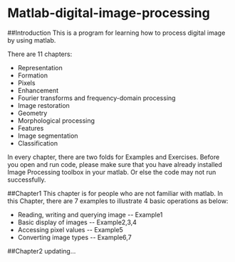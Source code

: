 # Matlab-digital-image-processing
##Introduction
This is a program for learning how to process digital image by using matlab.

There are 11 chapters:
- Representation
- Formation
- Pixels
- Enhancement
- Fourier transforms and frequency-domain processing
- Image restoration
- Geometry
- Morphological processing
- Features
- Image segmentation
- Classification

In every chapter, there are two folds for Examples and Exercises.
Before you open and run code, please make sure that you have already installed Image Processing toolbox in your matlab. Or else the code may not run successfully.

##Chapter1
This chapter is for people who are not familiar with matlab.
In this Chapter, there are 7 examples to illustrate 4 basic operations as below:
- Reading, writing and querying image -- Example1
- Basic display of images -- Example2,3,4
- Accessing pixel values -- Example5
- Converting image types -- Example6,7

##Chapter2
updating...
